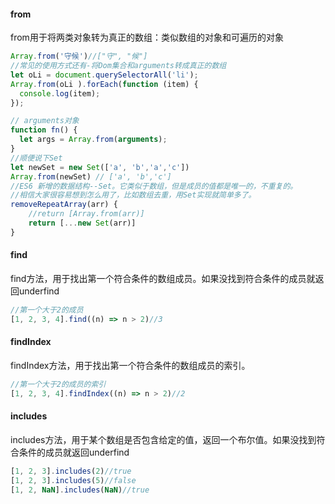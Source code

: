 #### from
from用于将两类对象转为真正的数组：类似数组的对象和可遍历的对象
```javascript
Array.from('守候')//["守", "候"]
//常见的使用方式还有-将Dom集合和arguments转成真正的数组
let oLi = document.querySelectorAll('li');
Array.from(oLi ).forEach(function (item) {
  console.log(item);
});

// arguments对象
function fn() {
  let args = Array.from(arguments);
}
//顺便说下Set
let newSet = new Set(['a', 'b','a','c'])
Array.from(newSet) // ['a', 'b','c'] 
//ES6 新增的数据结构--Set。它类似于数组，但是成员的值都是唯一的，不重复的。
//相信大家很容易想到怎么用了，比如数组去重，用Set实现就简单多了。   
removeRepeatArray(arr) {
    //return [Array.from(arr)]
    return [...new Set(arr)]
}
```
#### find
find方法，用于找出第一个符合条件的数组成员。如果没找到符合条件的成员就返回underfind
```javascript
//第一个大于2的成员
[1, 2, 3, 4].find((n) => n > 2)//3
```
#### findIndex
findIndex方法，用于找出第一个符合条件的数组成员的索引。
```javascript
//第一个大于2的成员的索引
[1, 2, 3, 4].findIndex((n) => n > 2)//2
```
#### includes
includes方法，用于某个数组是否包含给定的值，返回一个布尔值。如果没找到符合条件的成员就返回underfind
```javascript
[1, 2, 3].includes(2)//true
[1, 2, 3].includes(5)//false
[1, 2, NaN].includes(NaN)//true
```
